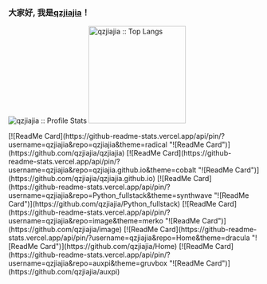 ### 大家好, 我是[qzjiajia](https://qzjiajia.gitee.io)！

<p align="left">
  <img heigth="195" src="https://github-readme-stats.vercel.app/api?username=qzjiajia&show_icons=true&theme=synthwave" alt="qzjiajia :: Profile Stats" />
  <img height="195" src="https://github-readme-stats.vercel.app/api/top-langs/?username=qzjiajia&langs_count=10&theme=synthwave&layout=compact" alt="qzjiajia :: Top Langs" />
</p
  
<p align="left">
[![ReadMe Card](https://github-readme-stats.vercel.app/api/pin/?username=qzjiajia&repo=qzjiajia&theme=radical "![ReadMe Card")](https://github.com/qzjiajia/qzjiajia) 
[![ReadMe Card](https://github-readme-stats.vercel.app/api/pin/?username=qzjiajia&repo=qzjiajia.github.io&theme=cobalt "![ReadMe Card")](https://github.com/qzjiajia/qzjiajia.github.io)
[![ReadMe Card](https://github-readme-stats.vercel.app/api/pin/?username=qzjiajia&repo=Python_fullstack&theme=synthwave "![ReadMe Card")](https://github.com/qzjiajia/Python_fullstack) 
[![ReadMe Card](https://github-readme-stats.vercel.app/api/pin/?username=qzjiajia&repo=image&theme=merko "![ReadMe Card")](https://github.com/qzjiajia/image)
[![ReadMe Card](https://github-readme-stats.vercel.app/api/pin/?username=qzjiajia&repo=Home&theme=dracula "![ReadMe Card")](https://github.com/qzjiajia/Home) 
[![ReadMe Card](https://github-readme-stats.vercel.app/api/pin/?username=qzjiajia&repo=auxpi&theme=gruvbox "![ReadMe Card")](https://github.com/qzjiajia/auxpi)
</p>
